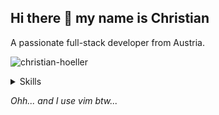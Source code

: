 ## Hi there 👋 my name is Christian
A passionate full-stack developer from Austria.

<p align="start"><img align="center" src="https://github-readme-streak-stats.herokuapp.com/?user=christian-hoeller&" alt="christian-hoeller" /></p>

<details>
  <summary>Skills</summary>

  ### Skills:
- C#
- JavaScript/TypeScript
- Node.js and express.js
- React.js/Next.js/Angular.js
- CSS/SASS/tailwindcss
- SEO/Usability

### Additional:
- MySQL/document-based DBs
- Firebase
- Docker
- Github (...quite obviously)
- Stripe
</details>
 
_Ohh... and I use vim btw..._
